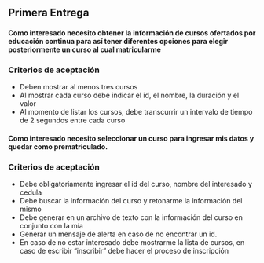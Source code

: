 ## Primera Entrega

#### Como interesado necesito obtener la información de cursos ofertados por educación continua para así tener diferentes opciones para elegir posteriormente un curso al cual matricularme
  
### Criterios de aceptación

* Deben mostrar al menos tres cursos
* Al mostrar cada curso debe indicar el id, el nombre, la duración y el valor
* Al momento de listar los cursos, debe transcurrir un intervalo de tiempo de 2 segundos
entre cada curso

#### Como interesado necesito seleccionar un curso para ingresar mis datos y quedar como prematriculado.

### Criterios de aceptación
* Debe obligatoriamente ingresar el id del curso, nombre del interesado y cedula
* Debe buscar la información del curso y retonarme la información del mismo
* Debe generar en un archivo de texto con la información del curso en conjunto con la mía
* Generar un mensaje de alerta en caso de no encontrar un id.
* En caso de no estar interesado debe mostrarme la lista de cursos, en caso de escribir
  “inscribir” debe hacer el proceso de inscripción
